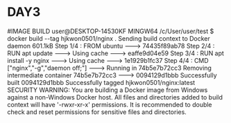# DAY3

#IMAGE BUILD
user@DESKTOP-14530KF MINGW64 /c/User/user/test
$ docker build --tag hjkwon0501/nginx .
Sending build context to Docker daemon  601.1kB
Step 1/4 : FROM ubuntu
 ---> 74435f89ab78
Step 2/4 : RUN apt update
 ---> Using cache
 ---> eaffe9d04e59
Step 3/4 : RUN apt install -y nginx
 ---> Using cache
 ---> 1e1929b1fc37
Step 4/4 : CMD ["nginx","-g","daemon off;"]
 ---> Running in 74b5e7b72cc3
Removing intermediate container 74b5e7b72cc3
 ---> 0094129d1bbb
Successfully built 0094129d1bbb
Successfully tagged hjkwon0501/nginx:latest
SECURITY WARNING: You are building a Docker image from Windows against a non-Windows Docker host. All files and directories added to build context will have '-rwxr-xr-x' permissions. It is recommended to double check and reset permissions for sensitive files and directories.
